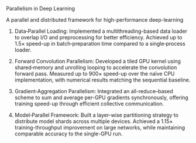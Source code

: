 Parallelism in Deep Learning

A parallel and distributed framework for high-performance deep-learning

1. Data‐Parallel Loading: Implemented a multithreading-based data loader to overlap I/O and preprocessing for better efficiency. Achieved up to 1.5× speed-up in batch‐preparation time compared to a single‐process loader.

2. Forward Convolution Parallelism: Developed a tiled GPU kernel using shared‐memory and unrolling looping to accelerate the convolution forward pass. Measured up to 900× speed-up over the naïve CPU implementation, with numerical results matching the sequential baseline.

3. Gradient‐Aggregation Parallelism: Integrated an all-reduce–based scheme to sum and average per-GPU gradients synchronously, offering training speed-up through efficient collective communication.

4. Model‐Parallel Framework: Built a layer-wise partitioning strategy to distribute model shards across multiple devices. Achieved a 1.15× training-throughput improvement on large networks, while maintaining comparable accuracy to the single-GPU run.


